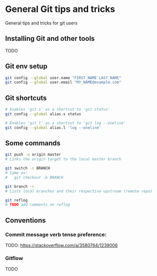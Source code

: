 # General Git tips and tricks

General tips and tricks for git users

## Installing Git and other tools

TODO

## Git env setup

```bash
git config --global user.name "FIRST_NAME LAST_NAME"
git config --global user.email "MY_NAME@example.com"
```

## Git shortcuts

```bash
# Enables 'git s' as a shortcut to 'git status'
git config --global alias.s status

# Enables 'git l' as a shortcut to 'git log --oneline'
git config --global alias.l 'log --oneline'
```

## Some commands

```bash
git push -u origin master
# Links the origin target to the local master branch

git switch -c BRANCH
# Same as:
#   git checkout -b BRANCH

git branch -r
# Lists local branches and their respective upstream (remote repo)

git reflog
# TODO add comments on reflog
```

## Conventions

### Commit message verb tense preference:

TODO: https://stackoverflow.com/a/3580764/1239006

### Gitflow

TODO
